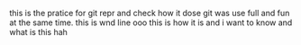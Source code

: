 this is the pratice for git repr and check how it dose
git was use full and fun at the same time. this is wnd line
ooo this is how it is and i want to know and what is this hah
